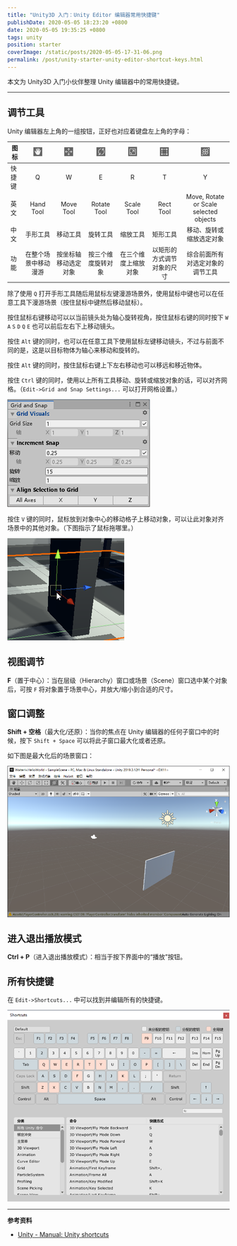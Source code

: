 ```yaml
---
title: "Unity3D 入门：Unity Editor 编辑器常用快捷键"
publishDate: 2020-05-05 18:23:20 +0800
date: 2020-05-05 19:35:25 +0800
tags: unity
position: starter
coverImage: /static/posts/2020-05-05-17-31-06.png
permalink: /post/unity-starter-unity-editor-shortcut-keys.html
---
```


本文为 Unity3D 入门小伙伴整理 Unity 编辑器中的常用快捷键。

---

<div id="toc"></div>

## 调节工具

Unity 编辑器左上角的一组按钮，正好也对应着键盘左上角的字母：

| 图标   | ![Q](/static/posts/2020-05-05-17-29-17.png) | ![W](/static/posts/2020-05-05-17-29-44.png) | ![E](/static/posts/2020-05-05-17-30-06.png) | ![R](/static/posts/2020-05-05-17-30-27.png) | ![T](/static/posts/2020-05-05-17-30-46.png) | ![Y](/static/posts/2020-05-05-17-31-06.png) |
| ------ | :-----------------------------------------: | :-----------------------------------------: | :-----------------------------------------: | :-----------------------------------------: | :-----------------------------------------: | :-----------------------------------------: |
| 快捷键 |                      Q                      |                      W                      |                      E                      |                      R                      |                      T                      |                      Y                      |
| 英文   |                  Hand Tool                  |                  Move Tool                  |                 Rotate Tool                 |                 Scale Tool                  |                  Rect Tool                  |   Move, Rotate or Scale selected objects    |
| 中文   |                  手形工具                   |                  移动工具                   |                  旋转工具                   |                  缩放工具                   |                  矩形工具                   |          移动、旋转或缩放选定对象           |
| 功能   |            在整个场景中移动漫游             |            按坐标轴移动选定对象             |             按三个维度旋转对象              |            在三个维度上缩放对象             |         以矩形的方式调节对象的尺寸          |      综合前面所有对选定对象的调节工具       |

除了使用 `Q` 打开手形工具随后用鼠标左键漫游场景外，使用鼠标中键也可以在任意工具下漫游场景（按住鼠标中键然后移动鼠标）。

按住鼠标右键移动可以以当前镜头处为轴心旋转视角，按住鼠标右键的同时按下 `W` `A` `S` `D` `Q` `E` 也可以前后左右下上移动镜头。

按住 `Alt` 键的同时，也可以在任意工具下使用鼠标左键移动镜头，不过与前面不同的是，这是以目标物体为轴心来移动和旋转的。

按住 `Alt` 键的同时，按住鼠标右键上下左右移动也可以移远和移近物体。

按住 `Ctrl` 键的同时，使用以上所有工具移动、旋转或缩放对象的话，可以对齐网格。（`Edit->Grid and Snap Settings...` 可以打开网格设置。）

![网格设置](/static/posts/2020-05-05-18-13-57.png)

按住 `V` 键的同时，鼠标放到对象中心的移动格子上移动对象，可以让此对象对齐场景中的其他对象。（下图指示了鼠标拖哪里。）

![对齐其他对象](/static/posts/2020-05-05-18-15-59.png)

## 视图调节

**F**（置于中心）：当在层级（Hierarchy）窗口或场景（Scene）窗口选中某个对象后，可按 `F` 将对象置于场景中心，并放大/缩小到合适的尺寸。

## 窗口调整

**Shift + 空格**（最大化/还原）：当你的焦点在 Unity 编辑器的任何子窗口中的时候，按下 `Shift + Space` 可以将此子窗口最大化或者还原。

如下图是最大化后的场景窗口：

![最大化场景窗口](/static/posts/2020-05-05-17-43-49.png)

## 进入退出播放模式

**Ctrl + P**（进入退出播放模式）：相当于按下界面中的“播放”按钮。

## 所有快捷键

在 `Edit->Shortcuts...` 中可以找到并编辑所有的快捷键。

![所有快捷键](/static/posts/2020-05-05-18-20-42.png)

---

**参考资料**

- [Unity - Manual: Unity shortcuts](https://docs.unity3d.com/Manual/UnityHotkeys.html)


